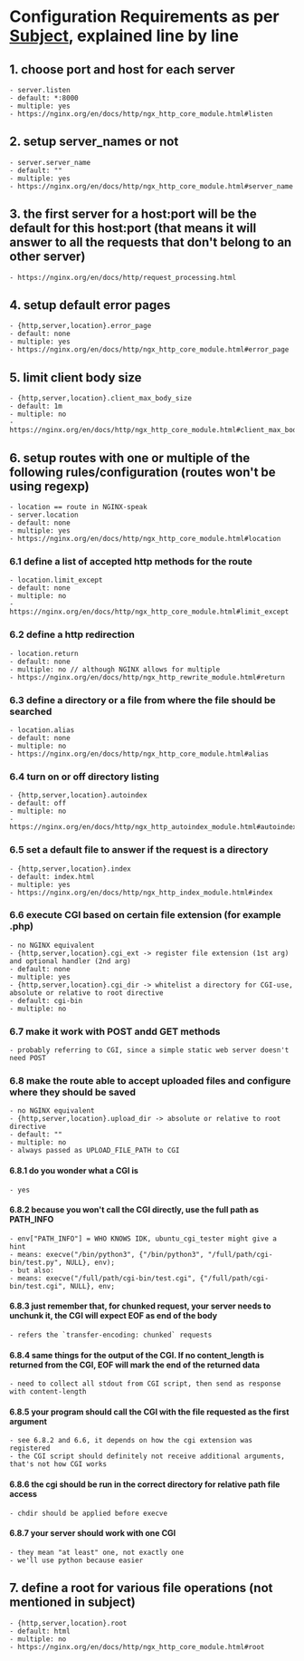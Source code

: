 # Configuration Requirements as per [Subject](webserv-subject.pdf), explained line by line

## 1. choose port and host for each server

    - server.listen
    - default: *:8000
    - multiple: yes
    - https://nginx.org/en/docs/http/ngx_http_core_module.html#listen

## 2. setup server_names or not

    - server.server_name
    - default: ""
    - multiple: yes
    - https://nginx.org/en/docs/http/ngx_http_core_module.html#server_name

## 3. the first server for a host:port will be the default for this host:port (that means it will answer to all the requests that don't belong to an other server)

    - https://nginx.org/en/docs/http/request_processing.html

## 4. setup default error pages

    - {http,server,location}.error_page
    - default: none
    - multiple: yes
    - https://nginx.org/en/docs/http/ngx_http_core_module.html#error_page

## 5. limit client body size

    - {http,server,location}.client_max_body_size
    - default: 1m
    - multiple: no
    - https://nginx.org/en/docs/http/ngx_http_core_module.html#client_max_body_size

## 6. setup routes with one or multiple of the following rules/configuration (routes won't be using regexp)

    - location == route in NGINX-speak
    - server.location
    - default: none
    - multiple: yes
    - https://nginx.org/en/docs/http/ngx_http_core_module.html#location

### 6.1 define a list of accepted http methods for the route

    - location.limit_except
    - default: none
    - multiple: no
    - https://nginx.org/en/docs/http/ngx_http_core_module.html#limit_except

### 6.2 define a http redirection

    - location.return
    - default: none
    - multiple: no // although NGINX allows for multiple
    - https://nginx.org/en/docs/http/ngx_http_rewrite_module.html#return

### 6.3 define a directory or a file from where the file should be searched

    - location.alias
    - default: none
    - multiple: no
    - https://nginx.org/en/docs/http/ngx_http_core_module.html#alias

### 6.4 turn on or off directory listing

    - {http,server,location}.autoindex
    - default: off
    - multiple: no
    - https://nginx.org/en/docs/http/ngx_http_autoindex_module.html#autoindex

### 6.5 set a default file to answer if the request is a directory

    - {http,server,location}.index
    - default: index.html
    - multiple: yes
    - https://nginx.org/en/docs/http/ngx_http_index_module.html#index

### 6.6 execute CGI based on certain file extension (for example .php)

    - no NGINX equivalent
    - {http,server,location}.cgi_ext -> register file extension (1st arg) and optional handler (2nd arg)
    - default: none
    - multiple: yes
    - {http,server,location}.cgi_dir -> whitelist a directory for CGI-use, absolute or relative to root directive
    - default: cgi-bin
    - multiple: no

### 6.7 make it work with POST andd GET methods

    - probably referring to CGI, since a simple static web server doesn't need POST

### 6.8 make the route able to accept uploaded files and configure where they should be saved

    - no NGINX equivalent
    - {http,server,location}.upload_dir -> absolute or relative to root directive
    - default: ""
    - multiple: no
    - always passed as UPLOAD_FILE_PATH to CGI

#### 6.8.1 do you wonder what a CGI is

    - yes

#### 6.8.2 because you won't call the CGI directly, use the full path as PATH_INFO

    - env["PATH_INFO"] = WHO KNOWS IDK, ubuntu_cgi_tester might give a hint
    - means: execve("/bin/python3", {"/bin/python3", "/full/path/cgi-bin/test.py", NULL}, env);
    - but also:
    - means: execve("/full/path/cgi-bin/test.cgi", {"/full/path/cgi-bin/test.cgi", NULL}, env;

#### 6.8.3 just remember that, for chunked request, your server needs to unchunk it, the CGI will expect EOF as end of the body

    - refers the `transfer-encoding: chunked` requests

#### 6.8.4 same things for the output of the CGI. If no content_length is returned from the CGI, EOF will mark the end of the returned data

    - need to collect all stdout from CGI script, then send as response with content-length

#### 6.8.5 your program should call the CGI with the file requested as the first argument

    - see 6.8.2 and 6.6, it depends on how the cgi extension was registered
    - the CGI script should definitely not receive additional arguments, that's not how CGI works

#### 6.8.6 the cgi should be run in the correct directory for relative path file access

    - chdir should be applied before execve

#### 6.8.7 your server should work with one CGI

    - they mean "at least" one, not exactly one
    - we'll use python because easier

## 7. define a root for various file operations (not mentioned in subject)

    - {http,server,location}.root
    - default: html
    - multiple: no
    - https://nginx.org/en/docs/http/ngx_http_core_module.html#root
